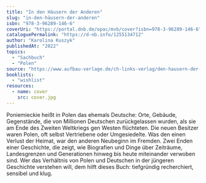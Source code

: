 ```yaml
---
title: "In den Häusern der Anderen"
slug: "in-den-häusern-der-anderen"
isbn: "978-3-96289-146-6"
coverUri: "https://portal.dnb.de/opac/mvb/cover?isbn=978-3-96289-146-6"
cataloguePermalink: "https://d-nb.info/1255134712"
author: "Karolina Kuszyk"
publishedAt: "2022"
topics:
  - "Sachbuch"
  - "Polen"
source: "https://www.aufbau-verlage.de/ch-links-verlag/den-hausern-der-anderen/978-3-96289-146-6"
booklists:
  - "wishlist"
resources:
  - name: cover
    src: cover.jpg
---
```

Poniemieckie heißt in Polen das ehemals Deutsche: Orte, Gebäude, Gegenstände, 
die von Millionen Deutschen zurückgelassen wurden, als sie am Ende des Zweiten 
Weltkriegs gen Westen flüchteten. Die neuen Besitzer waren Polen, oft selbst 
Vertriebene oder Umgesiedelte. Was den einen Verlust der Heimat, war den 
anderen Neubeginn im Fremden. Zwei Enden einer Geschichte, die zeigt, wie 
Biografien und Dinge über Zeiträume, Landesgrenzen und Generationen hinweg bis 
heute miteinander verwoben sind. Wer das Verhältnis von Polen und Deutschen in 
der jüngeren Geschichte verstehen will, dem hilft dieses Buch: tiefgründig 
recherchiert, sensibel und klug.